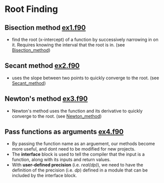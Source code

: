 # Root Finding

## Bisection method [ex1.f90](ex1.f90)
* find the root (x-intercept) of a function by successively narrowing
  in on it. Requires knowing the interval that the root is in. (see [Bisection_method](en.wikipedia.org/wiki/Bisection_method))
	
## Secant method [ex2.f90](ex2.f90) 
* uses the slope between two points to quickly converge to the root. (see [Secant_method](en.wikipedia.org/wiki/Secant_method))

## Newton's method [ex3.f90](ex3.f90) 
* Newton's method uses the function and its derivative to quickly
  converge to the root. (see [Newton_method](en.wikipedia.org/wiki/Newton%27s_method))
  
## Pass functions as arguments [ex4.f90](ex4.f90) 
* By passing the function name as an arguement, our methods become
  more useful, and dont need to be modified for new projects. 
* The **interface** block is used to tell the compiler that the input is
a function, along with its inputs and return values.
* With **user-defined precision** (i.e. *real(dp)*), we need to have the
  definition of the precision (i.e. *dp*) defined in a module that can
  be included by the interface block. 
